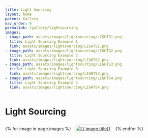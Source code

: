 ```yaml
---
title: Light Sourcing
layout: home
parent: Gallery
nav_order: 9
permalink: /gallery/lightsourcing
images:
- image_path: assets/images/lightsourcing/LIGHTS1.png
  title: Light Sourcing Example 1
  link: assets/images/lightsourcing/LIGHTS1.png
- image_path: assets/images/lightsourcing/LIGHTS2.png
  title: Light Sourcing Example 2
  link: assets/images/lightsourcing/LIGHTS2.png
- image_path: assets/images/lightsourcing/LIGHTS3.png
  title: Light Sourcing Example 3
  link: assets/images/lightsourcing/LIGHTS3.png
- image_path: assets/images/lightsourcing/LIGHTS4.png
  title: Light Sourcing Example 4
  link: assets/images/lightsourcing/LIGHTS4.png
---
```


# Light Sourcing

<div>
    {% for image in page.images %}
        <a href="{{ site.baseurl }}/{{ image.link }}" style="margin: 6px; display: inline-flex; border-radius: 15px; border: 1px solid #80808042; padding: 5px;">
            <img src="{{ site.baseurl }}/{{ image.image_path }}" alt="{{ image.title}}" style="border-radius: 10px" />
        </a>
    {% endfor %}
</div>
